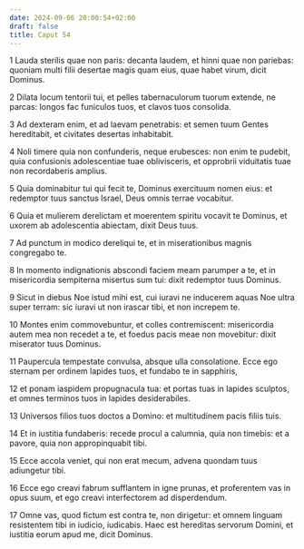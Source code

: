 ```yaml
---
date: 2024-09-06 20:00:54+02:00
draft: false
title: Caput 54
---
```





1 Lauda sterilis quae non paris: decanta laudem, et hinni quae non pariebas: quoniam multi filii desertae magis quam eius, quae habet virum, dicit Dominus.

2 Dilata locum tentorii tui, et pelles tabernaculorum tuorum extende, ne parcas: longos fac funiculos tuos, et clavos tuos consolida.

3 Ad dexteram enim, et ad laevam penetrabis: et semen tuum Gentes hereditabit, et civitates desertas inhabitabit.

4 Noli timere quia non confunderis, neque erubesces: non enim te pudebit, quia confusionis adolescentiae tuae oblivisceris, et opprobrii viduitatis tuae non recordaberis amplius.

5 Quia dominabitur tui qui fecit te, Dominus exercituum nomen eius: et redemptor tuus sanctus Israel, Deus omnis terrae vocabitur.

6 Quia et mulierem derelictam et moerentem spiritu vocavit te Dominus, et uxorem ab adolescentia abiectam, dixit Deus tuus.

7 Ad punctum in modico dereliqui te, et in miserationibus magnis congregabo te.

8 In momento indignationis abscondi faciem meam parumper a te, et in misericordia sempiterna misertus sum tui: dixit redemptor tuus Dominus.

9 Sicut in diebus Noe istud mihi est, cui iuravi ne inducerem aquas Noe ultra super terram: sic iuravi ut non irascar tibi, et non increpem te.

10 Montes enim commovebuntur, et colles contremiscent: misericordia autem mea non recedet a te, et foedus pacis meae non movebitur: dixit miserator tuus Dominus.

11 Paupercula tempestate convulsa, absque ulla consolatione. Ecce ego sternam per ordinem lapides tuos, et fundabo te in sapphiris,

12 et ponam iaspidem propugnacula tua: et portas tuas in lapides sculptos, et omnes terminos tuos in lapides desiderabiles.

13 Universos filios tuos doctos a Domino: et multitudinem pacis filiis tuis.

14 Et in iustitia fundaberis: recede procul a calumnia, quia non timebis: et a pavore, quia non appropinquabit tibi.

15 Ecce accola veniet, qui non erat mecum, advena quondam tuus adiungetur tibi.

16 Ecce ego creavi fabrum sufflantem in igne prunas, et proferentem vas in opus suum, et ego creavi interfectorem ad disperdendum.

17 Omne vas, quod fictum est contra te, non dirigetur: et omnem linguam resistentem tibi in iudicio, iudicabis. Haec est hereditas servorum Domini, et iustitia eorum apud me, dicit Dominus.

